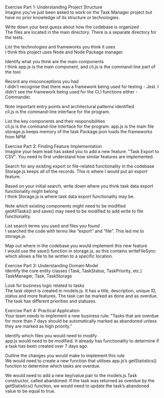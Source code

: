 Exercise Part 1: Understanding Project Structure<br />
Imagine you’ve just been asked to work on the Task Manager project but have no prior knowledge of its structure or technologies.

Write down your best guess about how the codebase is organized<br />
The files are located in the main directory. There is a separate directory for the tests.


List the technologies and frameworks you think it uses<br />
I think this project uses Node and Node Package manager.

Identify what you think are the main components<br />
I think app.js is the main component, and cli.js is the command-line part of the tool. 

Record any misconceptions you had<br />
I didn’t recognise that there was a framework being used for testing - Jest. I didn’t see the framework being used for the CLI functions either - Commander. 


Note important entry points and architectural patterns identified<br />
cli.js is the command-line interface for the program.


List the key components and their responsibilities<br />
cli.js is the command-line interface for the program.
app.js is the main file
storage.js keeps memory of the task
Package.json loads the frameworks from NPM


Exercise Part 2: Finding Feature Implementation<br />
Imagine your team lead has asked you to add a new feature: "Task Export to CSV". You need to first understand how similar features are implemented.

Search for any existing export or file-related functionality in the codebase<br />
Storage.js keeps all of the records. This is where I would put an export feature.

Based on your initial search, write down where you think task data export functionality might belong<br />
I think Storage.js is where task data export functionality may be. 

Note which existing components might need to be modified<br />
getAllTasks() and save() may need to be modified to add write to file functionality. 


List search terms you used and files you found<br />
I searched the code with terms like “export” and “file”. This led me to storage.js. 


Map out where in the codebase you would implement this new feature<br />
I would use the save() function in storage.js, as this contains writeFileSync which allows a file to be written to a specific location.


Exercise Part 3: Understanding Domain Model<br />
Identify the core entity classes (Task, TaskStatus, TaskPriority, etc.)
TaskManager, Task, TaskStorage

Look for business logic related to tasks<br />
The task object is created in models.js. It has a title, description, unique ID, status and more features. The task can be marked as done and as overdue. The task has different priorities and statuses.

Exercise Part 4: Practical Application<br />
Your team needs to implement a new business rule: "Tasks that are overdue for more than 7 days should be automatically marked as abandoned unless they are marked as high priority."

Identify which files you would need to modify<br />
app.js would need to be modified. It already has functionality to determine if a task has been created over 7 days ago.

Outline the changes you would make to implement this rule<br />
We would need to create a new function that utilises app.js’s getStatistics() function to determine which tasks are overdue. 

We would need to add a new key/value pair to the models.js Task constructor, called abandoned. If the task was returned as overdue by the getStatistics() function, we would need to update the task’s abandoned value to be equal to true. 


